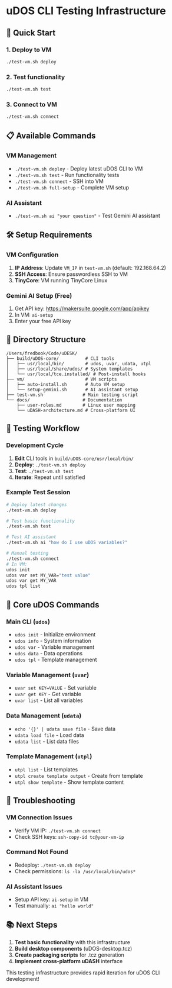 # uDOS CLI Testing Infrastructure

## 🚀 Quick Start

### 1. Deploy to VM
```bash
./test-vm.sh deploy
```

### 2. Test functionality
```bash
./test-vm.sh test
```

### 3. Connect to VM
```bash
./test-vm.sh connect
```

## 📋 Available Commands

### VM Management
- `./test-vm.sh deploy` - Deploy latest uDOS CLI to VM
- `./test-vm.sh test` - Run functionality tests
- `./test-vm.sh connect` - SSH into VM
- `./test-vm.sh full-setup` - Complete VM setup

### AI Assistant
- `./test-vm.sh ai "your question"` - Test Gemini AI assistant

## 🛠️ Setup Requirements

### VM Configuration
1. **IP Address**: Update `VM_IP` in `test-vm.sh` (default: 192.168.64.2)
2. **SSH Access**: Ensure passwordless SSH to VM
3. **TinyCore**: VM running TinyCore Linux

### Gemini AI Setup (Free)
1. Get API key: https://makersuite.google.com/app/apikey
2. In VM: `ai-setup`
3. Enter your free API key

## 📁 Directory Structure

```
/Users/fredbook/Code/uDESK/
├── build/uDOS-core/          # CLI tools
│   ├── usr/local/bin/        # udos, uvar, udata, utpl
│   ├── usr/local/share/udos/ # System templates
│   └── usr/local/tce.installed/ # Post-install hooks
├── vm/                       # VM scripts
│   ├── auto-install.sh       # Auto VM setup
│   └── setup-gemini.sh       # AI assistant setup
├── test-vm.sh               # Main testing script
└── docs/                    # Documentation
    ├── user-roles.md        # Linux user mapping
    └── uDASH-architecture.md # Cross-platform UI
```

## 🧪 Testing Workflow

### Development Cycle
1. **Edit** CLI tools in `build/uDOS-core/usr/local/bin/`
2. **Deploy**: `./test-vm.sh deploy`
3. **Test**: `./test-vm.sh test`
4. **Iterate**: Repeat until satisfied

### Example Test Session
```bash
# Deploy latest changes
./test-vm.sh deploy

# Test basic functionality
./test-vm.sh test

# Test AI assistant
./test-vm.sh ai "how do I use uDOS variables?"

# Manual testing
./test-vm.sh connect
# In VM:
udos init
udos var set MY_VAR="test value"
udos var get MY_VAR
udos tpl list
```

## 🎯 Core uDOS Commands

### Main CLI (`udos`)
- `udos init` - Initialize environment
- `udos info` - System information
- `udos var` - Variable management
- `udos data` - Data operations  
- `udos tpl` - Template management

### Variable Management (`uvar`)
- `uvar set KEY=VALUE` - Set variable
- `uvar get KEY` - Get variable
- `uvar list` - List all variables

### Data Management (`udata`)
- `echo '{}' | udata save file` - Save data
- `udata load file` - Load data
- `udata list` - List data files

### Template Management (`utpl`)
- `utpl list` - List templates
- `utpl create template output` - Create from template
- `utpl show template` - Show template content

## 🔧 Troubleshooting

### VM Connection Issues
- Verify VM IP: `./test-vm.sh connect`
- Check SSH keys: `ssh-copy-id tc@your-vm-ip`

### Command Not Found
- Redeploy: `./test-vm.sh deploy`
- Check permissions: `ls -la /usr/local/bin/udos*`

### AI Assistant Issues
- Setup API key: `ai-setup` in VM
- Test manually: `ai "hello world"`

## 📚 Next Steps

1. **Test basic functionality** with this infrastructure
2. **Build desktop components** (uDOS-desktop.tcz)
3. **Create packaging scripts** for .tcz generation
4. **Implement cross-platform uDASH** interface

This testing infrastructure provides rapid iteration for uDOS CLI development!

